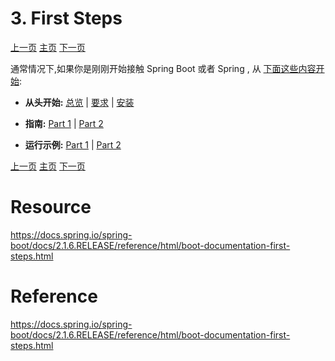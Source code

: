 # 3. First Steps





[上一页](https://github.com/LeonChen1024/Spring-Reference-Doc-Translation/blob/master/Spring-Boot/Part-I-Spring-Boot-Documentation/2-Getting-Help.md)                                											[主页](https://github.com/LeonChen1024/Spring-Reference-Doc-Translation/tree/master/Spring-Boot)																				[下一页](https://github.com/LeonChen1024/Spring-Reference-Doc-Translation/blob/master/Spring-Boot/Part-I-Spring-Boot-Documentation/4-Working-with-Spring-Boot.md)             



通常情况下,如果你是刚刚开始接触 Spring Boot 或者 Spring , 从 [下面这些内容开始](https://docs.spring.io/spring-boot/docs/2.1.6.RELEASE/reference/html/getting-started.html):



- **从头开始:** [总览](https://docs.spring.io/spring-boot/docs/2.1.6.RELEASE/reference/html/getting-started-introducing-spring-boot.html) | [要求](https://docs.spring.io/spring-boot/docs/2.1.6.RELEASE/reference/html/getting-started-system-requirements.html) | [安装](https://docs.spring.io/spring-boot/docs/2.1.6.RELEASE/reference/html/getting-started-installing-spring-boot.html)

- **指南:** [Part 1](https://docs.spring.io/spring-boot/docs/2.1.6.RELEASE/reference/html/getting-started-first-application.html) | [Part 2](https://docs.spring.io/spring-boot/docs/2.1.6.RELEASE/reference/html/getting-started-first-application.html#getting-started-first-application-code)
- **运行示例:** [Part 1](https://docs.spring.io/spring-boot/docs/2.1.6.RELEASE/reference/html/getting-started-first-application.html#getting-started-first-application-run) | [Part 2](https://docs.spring.io/spring-boot/docs/2.1.6.RELEASE/reference/html/getting-started-first-application.html#getting-started-first-application-executable-jar)







[上一页](https://github.com/LeonChen1024/Spring-Reference-Doc-Translation/blob/master/Spring-Boot/Part-I-Spring-Boot-Documentation/2-Getting-Help.md)                                											[主页](https://github.com/LeonChen1024/Spring-Reference-Doc-Translation/tree/master/Spring-Boot)																				[下一页](https://github.com/LeonChen1024/Spring-Reference-Doc-Translation/blob/master/Spring-Boot/Part-I-Spring-Boot-Documentation/4-Working-with-Spring-Boot.md)             



# Resource

https://docs.spring.io/spring-boot/docs/2.1.6.RELEASE/reference/html/boot-documentation-first-steps.html













# Reference

https://docs.spring.io/spring-boot/docs/2.1.6.RELEASE/reference/html/boot-documentation-first-steps.html